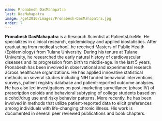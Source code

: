 ```yaml
---
name: Pronabesh DasMahapatra
last: DasMahapatra
image: /get2016/images/Pronabesh-DasMahapatra.jpg
order: 7
---
```


**Pronabesh DasMahapatra** is a Research Scientist at PatientsLikeMe. He specializes in clinical research, epidemiology and applied biostatistics. After graduating from medical school, he received Masters of Public Health (Epidemiology) from Tulane University. During his tenure at Tulane University, he researched the early natural history of cardiovascular diseases and its progression from birth to middle-age. In the last 5 years, Pronabesh has been involved in observational and experimental research across healthcare organizations. He has applied innovative statistical methods on several studies including NIH funded behavioral interventions, surveys, patient registry database and patient-reported outcome analyses. He has also led investigations on post-marketing surveillance (phase IV) of prescription opioids and behavioral subtyping of college students based on alcohol/drug use and risky behavior patterns. More recently, he has been involved in methods that utilize patient-reported data to elicit preferences among individuals with life-changing chronic illness. His work is documented in several peer reviewed publications and book chapters.
